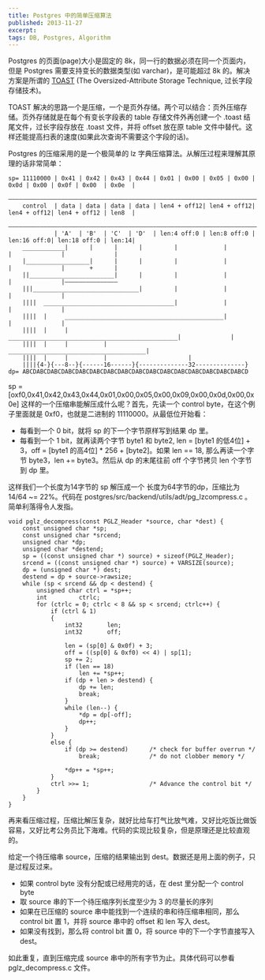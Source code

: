 ```yaml
---
title: Postgres 中的简单压缩算法
published: 2013-11-27
excerpt: 
tags: DB, Postgres, Algorithm
---
```


Postgres 的页面(page)大小是固定的 8k，同一行的数据必须在同一个页面内，但是 Postgres 需要支持变长的数据类型(如 varchar)，是可能超过 8k 的。解决方案是所谓的 [TOAST](http://www.postgresql.org/docs/current/static/storage-toast.html) (The Oversized-Attribute Storage Technique, 过长字段存储技术)。

TOAST 解决的思路一个是压缩，一个是页外存储。两个可以结合：页外压缩存储。页外存储就是在每个有变长字段表的 table 存储文件外再创建一个 .toast 结尾文件，过长字段存放在 .toast 文件，并将 offset 放在原 table 文件中替代。这样还能提高扫表的速度(如果此次查询不需要这个字段的话)。

Postgres 的压缩采用的是一个极简单的 lz 字典压缩算法。从解压过程来理解其原理的话非常简单：

    sp= 11110000 | 0x41 | 0x42 | 0x43 | 0x44 | 0x01 | 0x00 | 0x05 | 0x00 | 0x0d | 0x00 | 0x0f | 0x00  | 0x0e  |
        ———————————————————————————————————————————————————————————————————————————————————————————————————————
        control  | data | data | data | data | len4 + off12| len4 + off12| len4 + off12| len4 + off12 | len8  |
        ———————————————————————————————————————————————————————————————————————————————————————————————————————
                 | 'A'  | 'B'  | 'C'  | 'D'  | len:4 off:0 | len:8 off:0 | len:16 off:0| len:18 off:0 | len:14|
        ____________|      |      |      |         |             |             |              |              |
        |__________________|      |      |         |             |             |              |       +      |
        ||________________________|      |         |             |             |              |———————————————
        |||______________________________|         |             |             |              |
        ||||  _____________________________________|             |             |              |
        ||||  |     _____________________________________________|             |              |
        ||||  |     |          ________________________________________________|              |
        ||||  |     |          |                       _______________________________________|
        ||||  |     |          |                       |
        ||||{4-}{---8--}{------16------}{--------------32--------------}
    dp= ABCDABCDABCDABCDABCDABCDABCDABCDABCDABCDABCDABCDABCDABCDABCDABCD


sp = [oxf0,0x41,0x42,0x43,0x44,0x01,0x00,0x05,0x00,0x09,0x00,0x0d,0x00,0x0e] 这样的一个压缩串能解压成什么呢？首先，先读一个 control byte，在这个例子里面就是 0xf0，也就是二进制的 11110000。从最低位开始看：

* 每看到一个 0 bit，就将 sp 的下一个字节原样写到结果 dp 里。
* 每看到一个 1 bit，就再读两个字节 byte1 和 byte2, len = [byte1 的低4位] + 3，off = [byte1 的高4位] * 256 + [byte2]。如果 len == 18, 那么再读一个字节 byte3，len += byte3。然后从 dp 的末尾往前 off 个字节拷贝 len 个字节到 dp 里。

这样我们一个长度为14字节的 sp 解压成一个 长度为64字节的dp，压缩比为14/64 ~= 22%。代码在 postgres/src/backend/utils/adt/pg_lzcompress.c 。简单利落得令人发指。

~~~ {lang="c"}
void pglz_decompress(const PGLZ_Header *source, char *dest) {
	const unsigned char *sp;
	const unsigned char *srcend;
	unsigned char *dp;
	unsigned char *destend;
	sp = ((const unsigned char *) source) + sizeof(PGLZ_Header);
	srcend = ((const unsigned char *) source) + VARSIZE(source);
	dp = (unsigned char *) dest;
	destend = dp + source->rawsize;
	while (sp < srcend && dp < destend) {
		unsigned char ctrl = *sp++;
		int			ctrlc;
		for (ctrlc = 0; ctrlc < 8 && sp < srcend; ctrlc++) {
			if (ctrl & 1)
			{
				int32		len;
				int32		off;

				len = (sp[0] & 0x0f) + 3;
				off = ((sp[0] & 0xf0) << 4) | sp[1];
				sp += 2;
				if (len == 18)
					len += *sp++;
				if (dp + len > destend) {
					dp += len;
					break;
				}
				while (len--) {
					*dp = dp[-off];
					dp++;
				}
			}
			else {
				if (dp >= destend)		/* check for buffer overrun */
					break;				/* do not clobber memory */

				*dp++ = *sp++;
			}
			ctrl >>= 1; 				/* Advance the control bit */
		}
	}
}

~~~


再来看压缩过程，压缩比解压复杂，就好比给车打气比放气难，又好比吃饭比做饭容易，又好比考公务员比下海难。代码的实现比较复杂，但是原理还是比较直观的。

给定一个待压缩串 source，压缩的结果输出到 dest。数据还是用上面的例子，只是过程反过来。

 * 如果 control byte 没有分配或已经用完的话，在 dest 里分配一个 control byte
 * 取 source 串的下一个待压缩序列长度至少为 3 的尽量长的序列
 * 如果在已压缩的 source 串中能找到一个连续的串和待压缩串相同，那么 control bit 置 1，并将 source 串中的 offset 和 len 写入 dest。
 * 如果没有找到，那么将 control bit 置 0，将 source 中的下一个字节直接写入 dest。

如此重复，直到压缩完成 source 串中的所有字节为止。具体代码可以参看 pglz_decompress.c 文件。


